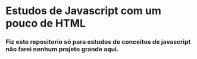 # Estudos de Javascript com um pouco de HTML
### Fiz este repositorio só para estudos de conceitos de javascript não farei nenhum projeto grande aqui.
